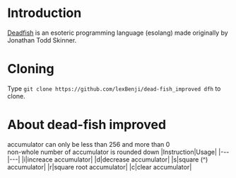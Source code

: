 # Introduction
[Deadfish](https://esolangs.org/wiki/Deadfish) is an esoteric programming language (esolang) made originally by Jonathan Todd Skinner.

# Cloning
Type `git clone https://github.com/lexBenji/dead-fish_improved dfh` to clone.

# About dead-fish improved
accumulator can only be less than 256 and more than 0<br>
non-whole number of accumulator is rounded down
|Instruction|Usage|
|---|---|
|i|increace accumulator|
|d|decrease accumulator|
|s|square (^) accumulator|
|r|square root accumulator|
|c|clear accumulator|
